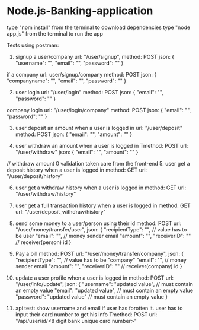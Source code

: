 # Node.js-Banking-application
type "npm install" from the terminal to download dependencies
type "node app.js" from the terminal to run the app

Tests using postman:

1. signup a user/company
url: "/user/signup",
method: POST
json: {
"username": "",
"email": "",
"password": ""
}

if a company
url: user/signup/company
method: POST
json: {
"companyname": "",
"email": "",
"password": ""
}

2. user login
url: "/user/login"
method: POST
json: {
"email": "",
"password": ""
}

company login
url: "/user/login/company"
method: POST
json: {
"email": "",
"password": ""
}

3. user deposit an amount when a user is logged in
url: "/user/deposit"
method: POST
json: {
"email": "",
"amount": ""
}

4. user withdraw an amount when a user is logged in
Tmethod: POST
url: "/user/withdraw"
json: {
"email": "",
"amount": ""
}

// withdraw amount 0 validation taken care from the front-end
5. user get a deposit history when a user is logged in
method: GET 
url: "/user/deposit/history”


6. user get a withdraw history when a user is logged in
method: GET
url: "/user/withdraw/history"

7. user get a full transaction history when a user is logged in
method: GET
url: "/user/deposit_withdraw/history"


8. send some money to a user/person using their id
method: POST
url: "/user/money/transfer/user",
json: {
"recipientType": "", // value has to be user
"email": "", // money sender email
"amount": "",
"receiverID": "" // receiver(person) id
}

9. Pay a bill
method: POST
url: "/user/money/transfer/company",
json: {
"recipientType": "", // value has to be "company"
"email": "", // money sender email
"amount": "",
"receiverID": "" // receiver(company) id }

10. update a user profile when a user is logged in
method: POST
url: "/user/info/update",
json: {
"username": "updated value", // must contain an empty value
"email": "updated value", // must contain an empty value
"password": "updated value" // must contain an empty value
}

11. api test: show username and email if user has forotten it. user has to input their card number to get his info
Tmethod: POST
url: "/api/user/id/<8 digit bank unique card number>"
